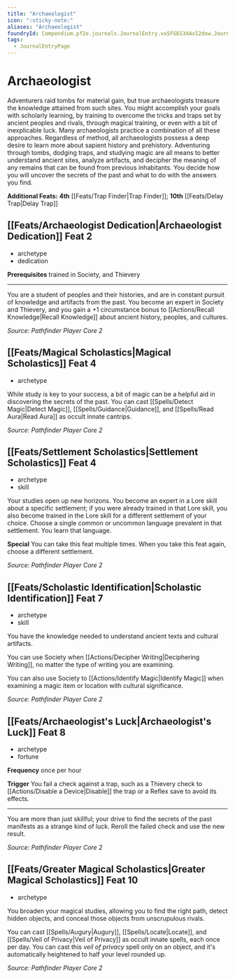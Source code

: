 ```yaml
---
title: "Archaeologist"
icon: ":sticky-note:"
aliases: "Archaeologist"
foundryId: Compendium.pf2e.journals.JournalEntry.vx5FGEG34AxI2dow.JournalEntryPage.O79hOcsaQyj3aQC5
tags:
  - JournalEntryPage
---
```


# Archaeologist
Adventurers raid tombs for material gain, but true archaeologists treasure the knowledge attained from such sites. You might accomplish your goals with scholarly learning, by training to overcome the tricks and traps set by ancient peoples and rivals, through magical training, or even with a bit of inexplicable luck. Many archaeologists practice a combination of all these approaches. Regardless of method, all archaeologists possess a deep desire to learn more about sapient history and prehistory. Adventuring through tombs, dodging traps, and studying magic are all means to better understand ancient sites, analyze artifacts, and decipher the meaning of any remains that can be found from previous inhabitants. You decide how you will uncover the secrets of the past and what to do with the answers you find.

**Additional Feats:** **4th** [[Feats/Trap Finder|Trap Finder]]; **10th** [[Feats/Delay Trap|Delay Trap]]

## [[Feats/Archaeologist Dedication|Archaeologist Dedication]] Feat 2

*   archetype
*   dedication

**Prerequisites** trained in Society, and Thievery

* * *

You are a student of peoples and their histories, and are in constant pursuit of knowledge and artifacts from the past. You become an expert in Society and Thievery, and you gain a +1 circumstance bonus to [[Actions/Recall Knowledge|Recall Knowledge]] about ancient history, peoples, and cultures.

_Source: Pathfinder Player Core 2_

## [[Feats/Magical Scholastics|Magical Scholastics]] Feat 4

*   archetype

While study is key to your success, a bit of magic can be a helpful aid in discovering the secrets of the past. You can cast [[Spells/Detect Magic|Detect Magic]], [[Spells/Guidance|Guidance]], and [[Spells/Read Aura|Read Aura]] as occult innate cantrips.

_Source: Pathfinder Player Core 2_

## [[Feats/Settlement Scholastics|Settlement Scholastics]] Feat 4

*   archetype
*   skill

Your studies open up new horizons. You become an expert in a Lore skill about a specific settlement; if you were already trained in that Lore skill, you also become trained in the Lore skill for a different settlement of your choice. Choose a single common or uncommon language prevalent in that settlement. You learn that language.

**Special** You can take this feat multiple times. When you take this feat again, choose a different settlement.

_Source: Pathfinder Player Core 2_

## [[Feats/Scholastic Identification|Scholastic Identification]] Feat 7

*   archetype
*   skill

You have the knowledge needed to understand ancient texts and cultural artifacts.

You can use Society when [[Actions/Decipher Writing|Deciphering Writing]], no matter the type of writing you are examining.

You can also use Society to [[Actions/Identify Magic|Identify Magic]] when examining a magic item or location with cultural significance.

_Source: Pathfinder Player Core 2_

## [[Feats/Archaeologist's Luck|Archaeologist's Luck]] Feat 8

*   archetype
*   fortune

**Frequency** once per hour

**Trigger** You fail a check against a trap, such as a Thievery check to [[Actions/Disable a Device|Disable]] the trap or a Reflex save to avoid its effects.

* * *

You are more than just skillful; your drive to find the secrets of the past manifests as a strange kind of luck. Reroll the failed check and use the new result.

_Source: Pathfinder Player Core 2_

## [[Feats/Greater Magical Scholastics|Greater Magical Scholastics]] Feat 10

*   archetype

You broaden your magical studies, allowing you to find the right path, detect hidden objects, and conceal those objects from unscrupulous rivals.

You can cast [[Spells/Augury|Augury]], [[Spells/Locate|Locate]], and [[Spells/Veil of Privacy|Veil of Privacy]] as occult innate spells, each once per day. You can cast this _veil of privacy_ spell only on an object, and it's automatically heightened to half your level rounded up.

_Source: Pathfinder Player Core 2_